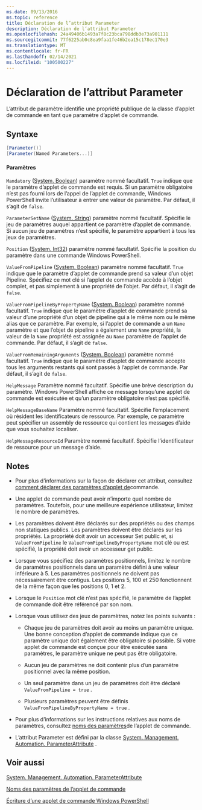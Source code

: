 ```yaml
---
ms.date: 09/13/2016
ms.topic: reference
title: Déclaration de l’attribut Parameter
description: Déclaration de l’attribut Parameter
ms.openlocfilehash: 24a49406b1493a7f8c23bca798ddb3e73a901111
ms.sourcegitcommit: 77f6225ab0c8ea9faa1fe46b2ea15c178ec170e3
ms.translationtype: MT
ms.contentlocale: fr-FR
ms.lasthandoff: 02/14/2021
ms.locfileid: "100500227"
---
```

# <a name="parameter-attribute-declaration"></a>Déclaration de l’attribut Parameter

L’attribut de paramètre identifie une propriété publique de la classe d’applet de commande en tant que paramètre d’applet de commande.

## <a name="syntax"></a>Syntaxe

```csharp
[Parameter()]
[Parameter(Named Parameters...)]
```

#### <a name="parameters"></a>Paramètres

`Mandatory` ([System. Boolean](/dotnet/api/System.Boolean)) paramètre nommé facultatif. `True` indique que le paramètre d’applet de commande est requis. Si un paramètre obligatoire n’est pas fourni lors de l’appel de l’applet de commande, Windows PowerShell invite l’utilisateur à entrer une valeur de paramètre. Par défaut, il s’agit de `false`.

`ParameterSetName` ([System. String](/dotnet/api/System.String)) paramètre nommé facultatif. Spécifie le jeu de paramètres auquel appartient ce paramètre d’applet de commande. Si aucun jeu de paramètres n’est spécifié, le paramètre appartient à tous les jeux de paramètres.

`Position` ([System. Int32](/dotnet/api/System.Int32)) paramètre nommé facultatif. Spécifie la position du paramètre dans une commande Windows PowerShell.

`ValueFromPipeline` ([System. Boolean](/dotnet/api/System.Boolean)) paramètre nommé facultatif. `True` indique que le paramètre d’applet de commande prend sa valeur d’un objet Pipeline. Spécifiez ce mot clé si l’applet de commande accède à l’objet complet, et pas simplement à une propriété de l’objet. Par défaut, il s’agit de `false`.

`ValueFromPipelineByPropertyName` ([System. Boolean](/dotnet/api/System.Boolean)) paramètre nommé facultatif. `True` indique que le paramètre d’applet de commande prend sa valeur d’une propriété d’un objet de pipeline qui a le même nom ou le même alias que ce paramètre. Par exemple, si l’applet de commande a un `Name` paramètre et que l’objet de pipeline a également une `Name` propriété, la valeur de la `Name` propriété est assignée au `Name` paramètre de l’applet de commande. Par défaut, il s’agit de `false`.

`ValueFromRemainingArguments` ([System. Boolean](/dotnet/api/System.Boolean)) paramètre nommé facultatif. `True` indique que le paramètre d’applet de commande accepte tous les arguments restants qui sont passés à l’applet de commande. Par défaut, il s’agit de `false`.

`HelpMessage` Paramètre nommé facultatif. Spécifie une brève description du paramètre. Windows PowerShell affiche ce message lorsqu’une applet de commande est exécutée et qu’un paramètre obligatoire n’est pas spécifié.

`HelpMessageBaseName` Paramètre nommé facultatif. Spécifie l’emplacement où résident les identificateurs de ressource. Par exemple, ce paramètre peut spécifier un assembly de ressource qui contient les messages d’aide que vous souhaitez localiser.

`HelpMessageResourceId` Paramètre nommé facultatif. Spécifie l’identificateur de ressource pour un message d’aide.

## <a name="remarks"></a>Notes

- Pour plus d’informations sur la façon de déclarer cet attribut, consultez [comment déclarer des paramètres d’applet de](./how-to-declare-cmdlet-parameters.md)commande.

- Une applet de commande peut avoir n’importe quel nombre de paramètres. Toutefois, pour une meilleure expérience utilisateur, limitez le nombre de paramètres.

- Les paramètres doivent être déclarés sur des propriétés ou des champs non statiques publics. Les paramètres doivent être déclarés sur les propriétés. La propriété doit avoir un accesseur Set public et, si `ValueFromPipeline` le `ValueFromPipelineByPropertyName` mot clé ou est spécifié, la propriété doit avoir un accesseur get public.

- Lorsque vous spécifiez des paramètres positionnels, limitez le nombre de paramètres positionnels dans un paramètre défini à une valeur inférieure à 5. Les paramètres positionnels ne doivent pas nécessairement être contigus. Les positions 5, 100 et 250 fonctionnent de la même façon que les positions 0, 1 et 2.

- Lorsque le `Position` mot clé n’est pas spécifié, le paramètre de l’applet de commande doit être référencé par son nom.

- Lorsque vous utilisez des jeux de paramètres, notez les points suivants :

  - Chaque jeu de paramètres doit avoir au moins un paramètre unique. Une bonne conception d’applet de commande indique que ce paramètre unique doit également être obligatoire si possible. Si votre applet de commande est conçue pour être exécutée sans paramètres, le paramètre unique ne peut pas être obligatoire.

  - Aucun jeu de paramètres ne doit contenir plus d’un paramètre positionnel avec la même position.

  - Un seul paramètre dans un jeu de paramètres doit être déclaré `ValueFromPipeline = true` .

  - Plusieurs paramètres peuvent être définis `ValueFromPipelineByPropertyName = true` .

- Pour plus d’informations sur les instructions relatives aux noms de paramètres, consultez [noms des paramètres](standard-cmdlet-parameter-names-and-types.md)de l’applet de commande.

- L’attribut Parameter est défini par la classe [System. Management. Automation. ParameterAttribute](/dotnet/api/System.Management.Automation.ParameterAttribute) .

## <a name="see-also"></a>Voir aussi

[System. Management. Automation. ParameterAttribute](/dotnet/api/System.Management.Automation.ParameterAttribute)

[Noms des paramètres de l’applet de commande](standard-cmdlet-parameter-names-and-types.md)

[Écriture d’une applet de commande Windows PowerShell](./writing-a-windows-powershell-cmdlet.md)
